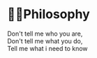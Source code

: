 # 🧙‍♂️Philosophy

Don't tell me who you are,<br/>
Don't tell me what you do,<br/>
Tell me what i need to know<br/>